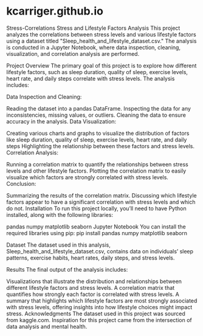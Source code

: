 # kcarriger.github.io
Stress-Correlations
Stress and Lifestyle Factors Analysis This project analyzes the correlations between stress levels and various lifestyle factors using a dataset titled "Sleep_health_and_lifestyle_dataset.csv." The analysis is conducted in a Jupyter Notebook, where data inspection, cleaning, visualization, and correlation analysis are performed.

Project Overview The primary goal of this project is to explore how different lifestyle factors, such as sleep duration, quality of sleep, exercise levels, heart rate, and daily steps correlate with stress levels. The analysis includes:

Data Inspection and Cleaning:

Reading the dataset into a pandas DataFrame.
Inspecting the data for any inconsistencies, missing values, or outliers.
Cleaning the data to ensure accuracy in the analysis.
Data Visualization:

Creating various charts and graphs to visualize the distribution of factors like sleep duration, quality of sleep, exercise levels, heart rate, and daily steps
Highlighting the relationship between these factors and stress levels.
Correlation Analysis:

Running a correlation matrix to quantify the relationships between stress levels and other lifestyle factors.
Plotting the correlation matrix to easily visualize which factors are strongly correlated with stress levels.
Conclusion:

Summarizing the results of the correlation matrix.
Discussing which lifestyle factors appear to have a significant correlation with stress levels and which do not.
Installation To run this project locally, you’ll need to have Python installed, along with the following libraries:

pandas
numpy
matplotlib
seaborn
Jupyter Notebook
You can install the required libraries using pip: pip install pandas numpy matplotlib seaborn

Dataset The dataset used in this analysis, Sleep_health_and_lifestyle_dataset.csv, contains data on individuals’ sleep patterns, exercise habits, heart rates, daily steps, and stress levels.

Results The final output of the analysis includes:

Visualizations that illustrate the distribution and relationships between different lifestyle factors and stress levels.
A correlation matrix that quantifies how strongly each factor is correlated with stress levels.
A summary that highlights which lifestyle factors are most strongly associated with stress levels, offering insights into how lifestyle choices might impact stress.
Acknowledgments The dataset used in this project was sourced from kaggle.com. Inspiration for this project came from the intersection of data analysis and mental health.
